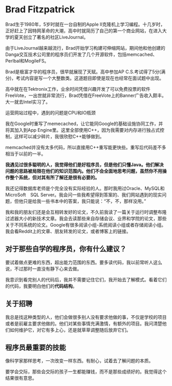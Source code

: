 # Brad Fitzpatrick
Brad生于1980年，5岁时就在一台自制的Apple II克隆机上学习编程。十几岁时，正好赶上了因特网革命的大潮，高中时就简历了自己的第一个商业网站，在进入大学的夏天创立了著名的社区LiveJournal。

由于LiveJournal越来越流行，Brad开始学习构建可伸缩网站，期间他和他创建的Danga交互技术公司里的程序员们开发了几个开源软件，包括memcached、Perlbal和MogileFS。

Brad是极富才华的程序员，很早就展现了天赋。高中参加AP C.S.考试得了5分(满分)，考试内容是写一个大整数类。这道题目即使是现在也经常在面试题中出现。

高中就在在Tektronix工作，业余时间凭借兴趣开发了可以免费投票的软件FreeVote，一出世就非常流行，Brad凭借在FreeVote上的Banner广告收入颇丰。大一就去Intel实习了。

运营网站过程中，遇到的问题是CPU和IO瓶颈

我在Google时重写了memecached，让它能同Google的基础设施协同工作，并将其加入到App Engine里。这里全部使用C++，因为我需要对内存进行独占式控制，这样可以减少碎片，我很欣慰C++能够做到。

memcached并没有太多代码，所以直接用C++重写能更快些。重写后代码差不多相当于以前的一半。

**我遇见过很多聪明的人，我觉得他们是好程序员，但是他们只懂Java。他们解决问题的思路被局限在他们的知识范围内。他们不会全面地思考问题，虽然你不用操作整个系统，但对其有所了解还是很有必要的。**

我还记得数据库老师是个完全没有实际经验的人。那时我用过Oracle、MySQL和MicroSoft　SQL Server。我会问一些我希望得到答案的、我们网站遇到的现实问题，但他只是给我一些书本中的答案，我只能说：“不，不，那样没用。”

我和我的朋友们还是会互相转发好的论文，不久前我读了一篇关于运行时调整布隆过滤器大小的新技术文章。我会去读那些来自存储会议、业界和学院的论文，那些关于不同系统的论文。Google有很多阅读小组-系统阅读小组或者存储阅读小组。我会看Reddit上的文章、朋友转发的论文，或者博客上的链接。

## 对于那些自学的程序员，你有什么建议？
要试着做点更难的东西，超出能力范围的东西。要多读代码，我以前常听人这么说，不过那时一直没有静下心来去做。

我意识到看完别人的代码后，我并不需要记住它们，我开始去了解模式。看着它们的代码，我要明白他们的**代码结构**。

## 关于招聘
我总是找这种类型的人，他们会做很多别人没有要求他做的事，不仅是学校的项目或者是前雇主要求他做的。他们对某些事情充满激情，有额外的项目。我问清楚他们如何维护它，对它有多上心，还是就草草调整随后放弃它们。

## 程序员最重要的技能
像科学家那样思考，一次改变一样东西。有耐心，试着去了解问题的本质。

要学会交际，那些会交际的孩子一生都能赚钱，而不是那些成绩好的。我觉得这个结果很有意思。